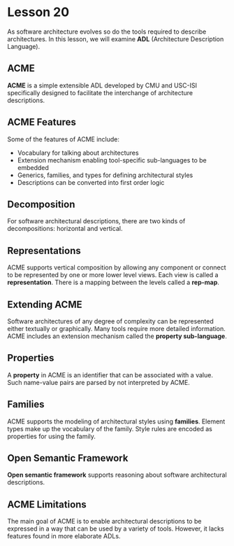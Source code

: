# Lesson 20

As software architecture evolves so do the tools required to describe architectures. In this lesson, we will examine **ADL** (Architecture Description Language).

## ACME

**ACME** is a simple extensible ADL developed by CMU and USC-ISI specifically designed to facilitate the interchange of architecture descriptions.

## ACME Features

Some of the features of ACME include:

- Vocabulary for talking about architectures
- Extension mechanism enabling tool-specific sub-languages to be embedded
- Generics, families, and types for defining architectural styles
- Descriptions can be converted into first order logic

## Decomposition

For software architectural descriptions, there are two kinds of decompositions: horizontal and vertical.

## Representations

ACME supports vertical composition by allowing any component or connect to be represented by one or more lower level views. Each view is called a **representation**. There is a mapping between the levels called a **rep-map**.

## Extending ACME

Software architectures of any degree of complexity can be represented either textually or graphically. Many tools require more detailed information. ACME includes an extension mechanism called the **property sub-language**.

## Properties

A **property** in ACME is an identifier that can be associated with a value. Such name-value pairs are parsed by not interpreted by ACME.

## Families

ACME supports the modeling of architectural styles using **families**. Element types make up the vocabulary of the family. Style rules are encoded as properties for using the family.

## Open Semantic Framework

**Open semantic framework** supports reasoning about software architectural descriptions.

## ACME Limitations

The main goal of ACME is to enable architectural descriptions to be expressed in a way that can be used by a variety of tools. However, it lacks features found in more elaborate ADLs.
